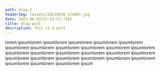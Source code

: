 ```yaml
---
path: blog-2
headerImg: /assets/20210518_174007.jpg
date: 2021-06-03T22:53:57.734Z
title: blog post
description: this is a post
---
```

lorem ipsumlorem ipsumlorem ipsumlorem ipsumlorem ipsumlorem ipsumlorem ipsumlorem ipsumlorem ipsumlorem ipsumlorem ipsumlorem ipsumlorem ipsumlorem ipsumlorem ipsumlorem ipsumlorem ipsumlorem ipsumlorem ipsumlorem ipsumlorem ipsumlorem ipsumlorem ipsumlorem ipsumlorem ipsumlorem ipsumlorem ipsum
